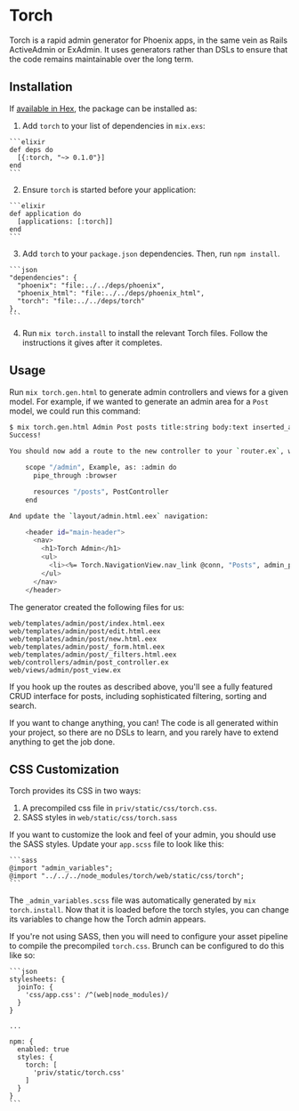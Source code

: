 # Torch

Torch is a rapid admin generator for Phoenix apps, in the same vein as Rails ActiveAdmin or ExAdmin.
It uses generators rather than DSLs to ensure that the code remains maintainable over the long term.

## Installation

If [available in Hex](https://hex.pm/docs/publish), the package can be installed as:

  1. Add `torch` to your list of dependencies in `mix.exs`:

    ```elixir
    def deps do
      [{:torch, "~> 0.1.0"}]
    end
    ```

  2. Ensure `torch` is started before your application:

    ```elixir
    def application do
      [applications: [:torch]]
    end
    ```
    
  3. Add `torch` to your `package.json` dependencies. Then, run `npm install`.
  
    ```json
    "dependencies": {
      "phoenix": "file:../../deps/phoenix",
      "phoenix_html": "file:../../deps/phoenix_html",
      "torch": "file:../../deps/torch"
    },
    ```
  
  4. Run `mix torch.install` to install the relevant Torch files. Follow the instructions it gives after it completes.
  
## Usage
  
Run `mix torch.gen.html` to generate admin controllers and views for a given model. For example, if we wanted to generate an admin area for a `Post` model, we could run this command:

```bash
$ mix torch.gen.html Admin Post posts title:string body:text inserted_at:date
Success!

You should now add a route to the new controller to your `router.ex`, within the `:admin` scope:

    scope "/admin", Example, as: :admin do
      pipe_through :browser

      resources "/posts", PostController
    end

And update the `layout/admin.html.eex` navigation:

    <header id="main-header">
      <nav>
        <h1>Torch Admin</h1>
        <ul>
          <li><%= Torch.NavigationView.nav_link @conn, "Posts", admin_post_path(@conn, :index) %></a>
        </ul>
      </nav>
    </header>
```

The generator created the following files for us:

```
web/templates/admin/post/index.html.eex
web/templates/admin/post/edit.html.eex
web/templates/admin/post/new.html.eex
web/templates/admin/post/_form.html.eex
web/templates/admin/post/_filters.html.eex
web/controllers/admin/post_controller.ex
web/views/admin/post_view.ex
```

If you hook up the routes as described above, you'll see a fully featured CRUD interface for posts, including sophisticated filtering, sorting and search.

If you want to change anything, you can! The code is all generated within your project, so there are no DSLs to learn, and you rarely have to extend anything to get the job done.

## CSS Customization

Torch provides its CSS in two ways:

1. A precompiled css file in `priv/static/css/torch.css`.
2. SASS styles in `web/static/css/torch.sass`

If you want to customize the look and feel of your admin, you should use the SASS styles. Update your `app.scss` file to look like this:

    ```sass
    @import "admin_variables";
    @import "../../../node_modules/torch/web/static/css/torch";
    ```
    
The `_admin_variables.scss` file was automatically generated by `mix torch.install`. Now that it is loaded before the torch styles, you can change its variables to change how the Torch admin appears.

If you're not using SASS, then you will need to configure your asset pipeline to compile the precompiled `torch.css`. Brunch can be configured to do this like so:

    ```json
    stylesheets: {
      joinTo: {
        'css/app.css': /^(web|node_modules)/
      }
    }

    ...
    
    npm: {
      enabled: true
      styles: {
        torch: [
          'priv/static/torch.css'
        ]
      }
    }
    ```
